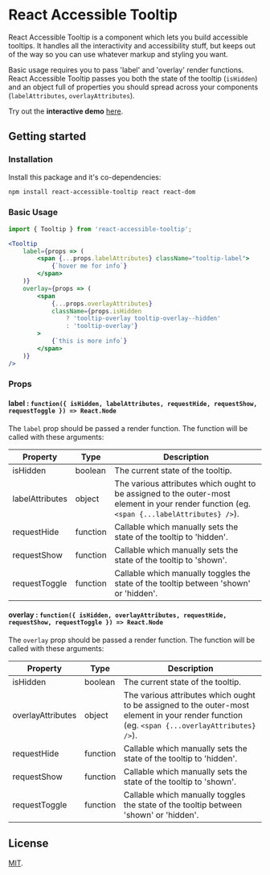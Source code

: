 # React Accessible Tooltip

React Accessible Tooltip is a component which lets you build accessible tooltips. It handles all the interactivity and accessibility stuff, but keeps out of the way so you can use whatever markup and styling you want.

Basic usage requires you to pass 'label' and 'overlay' render functions. React Accessible Tooltip passes you both the state of the tooltip (`isHidden`) and an object full of properties you should spread across your components (`labelAttributes`, `overlayAttributes`).

Try out the **interactive demo** [here](https://ryami333.github.io/react-accessible-tooltip/).

## Getting started

### Installation

Install this package and it's co-dependencies:

```bash
npm install react-accessible-tooltip react react-dom
```

### Basic Usage

```js
import { Tooltip } from 'react-accessible-tooltip';
```

```jsx
<Tooltip
    label={props => (
        <span {...props.labelAttributes} className="tooltip-label">
            {`hover me for info`}
        </span>
    )}
    overlay={props => (
        <span
            {...props.overlayAttributes}
            className={props.isHidden
                ? 'tooltip-overlay tooltip-overlay--hidden'
                : 'tooltip-overlay'}
        >
            {`this is more info`}
        </span>
    )}
/>
```

### Props

#### label : `function({ isHidden, labelAttributes, requestHide, requestShow, requestToggle }) => React.Node`
The `label` prop should be passed a render function. The function will be called with these arguments:

Property | Type | Description
-|-|-
isHidden | boolean | The current state of the tooltip.
labelAttributes | object | The various attributes which ought to be assigned to the outer-most element in your render function (eg. `<span {...labelAttributes} />`).
requestHide | function | Callable which manually sets the state of the tooltip to 'hidden'.
requestShow | function | Callable which manually sets the state of the tooltip to 'shown'.
requestToggle | function | Callable which manually toggles the state of the tooltip between 'shown' or 'hidden'.

#### overlay : `function({ isHidden, overlayAttributes, requestHide, requestShow, requestToggle }) => React.Node`
The `overlay` prop should be passed a render function. The function will be called with these arguments:

Property | Type | Description
-|-|-
isHidden | boolean | The current state of the tooltip.
overlayAttributes | object | The various attributes which ought to be assigned to the outer-most element in your render function (eg. `<span {...overlayAttributes} />`).
requestHide | function | Callable which manually sets the state of the tooltip to 'hidden'.
requestShow | function | Callable which manually sets the state of the tooltip to 'shown'.
requestToggle | function | Callable which manually toggles the state of the tooltip between 'shown' or 'hidden'.

## License

[MIT](LICENSE).
